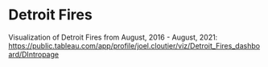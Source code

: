 # Detroit Fires
Visualization of Detroit Fires from August, 2016 - August, 2021:
https://public.tableau.com/app/profile/joel.cloutier/viz/Detroit_Fires_dashboard/DIntropage



